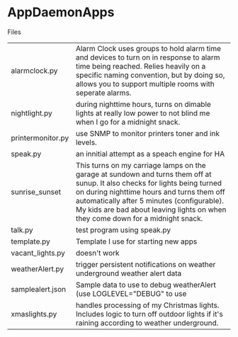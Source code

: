 # AppDaemonApps
Files<P>
<table>
<tr><td>alarmclock.py <td>Alarm Clock uses groups to hold alarm time and devices to turn on in response to alarm time being reached.  Relies heavily on a specific naming convention, but by doing so, allows you to support multiple rooms with seperate alarms.</tr>
<tr><td>nightlight.py <td>during nighttime hours, turns on dimable lights at really low power to not blind me when I go for a midnight snack.</tr>
<tr><td>printermonitor.py <td>use SNMP to monitor printers toner and ink levels.</tr>
<tr><td>speak.py<td>an innitial attempt as a speach engine for HA</tr>
<tr><td>sunrise_sunset<td>This turns on my carriage lamps on the garage at sundown and turns them off at sunup.  It also checks for lights being turned on during nighttime hours and turns them off automatically after 5 minutes (configurable).  My kids are bad about leaving lights on when they come down for a midnight snack.</tr>
<tr><td>talk.py<td>test program using speak.py</tr>
<tr><td>template.py<td>Template I use for starting new apps</tr>
<tr><td>vacant_lights.py<td>doesn't work</tr>
<tr><td>weatherAlert.py<td>trigger persistent notifications on weather underground weather alert data</tr>
<tr><td>samplealert.json<td>Sample data to use to debug weatherAlert (use LOGLEVEL="DEBUG" to use</tr>
<tr><td>xmaslights.py<td>handles processing of my Christmas lights.  Includes logic to turn off outdoor lights if it's raining according to weather underground.</tr>
</table>
